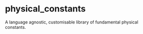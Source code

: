 physical_constants
==================

A language agnostic, customisable library of fundamental physical constants.
